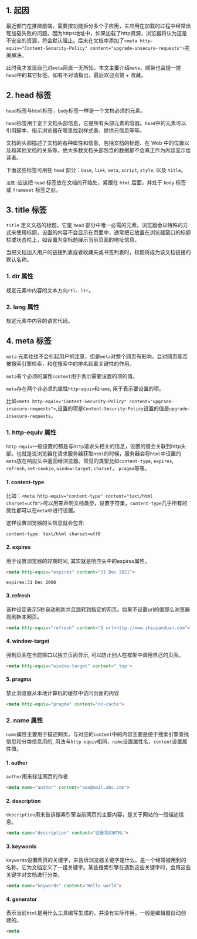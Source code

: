 ## 1. 起因

最近部门在推微前端，需要按功能拆分多个子应用，主应用在加载的过程中经常出现加载失败的问题。因为https地址中，如果加载了http资源，浏览器将认为这是不安全的资源，将会默认阻止。后来在文档中添加了```<meta http-equiv="Content-Security-Policy" content="upgrade-insecure-requests">```完美解决。

此时我才发现自己对```meta```简直一无所知，本文主要介绍```meta```，顺带也会提一提```head```中的其它标签。如有不对请指出，最后欢迎点赞 + 收藏。

## 2. head 标签

```head```标签与```html```标签，```body```标签一样是一个文档必须的元素。

```head```标签用于定于文档头部信息，它是所有头部元素的容器。```head```中的元素可以引用脚本、指示浏览器在哪里找到样式表、提供元信息等等。

文档的头部描述了文档的各种属性和信息，包括文档的标题、在 Web 中的位置以及和其他文档的关系等。绝大多数文档头部包含的数据都不会真正作为内容显示给读者。

下面这些标签可用在 ```head``` 部分：```base```, ```link```, ```meta```, ```script```, ```style```, 以及 ```title```。

```注意:```应该把 ```head``` 标签放在文档的开始处，紧跟在 ```html``` 后面，并处于 ```body``` 标签或 ```frameset``` 标签之前。

## 3. title 标签

```title``` 定义文档的标题，它是 ```head``` 部分中唯一必需的元素。浏览器会以特殊的方式来使用标题，设置的内容不会显示在页面中，通常把它放置在浏览器窗口的标题栏或状态栏上，如设置为空标题展示当前页面的地址信息。

当把文档加入用户的链接列表或者收藏夹或书签列表时，标题将成为该文档链接的默认名称。

### 1. dir 属性

规定元素中内容的文本方向```rtl```、```ltr```。

### 2. lang 属性

规定元素中内容的语言代码。

## 4. meta 标签

```meta``` 元素往往不会引起用户的注意，但是```meta```对整个网页有影响，会对网页能否被搜索引擎检索，和在搜索中的排名起着关键性的作用。

```meta```有个必须的属性```content```用于表示需要设置的项的值。

```meta```存在两个非必须的属性```http-equiv```和```name```, 用于表示要设置的项。

比如```<meta http-equiv="Content-Security-Policy" content="upgrade-insecure-requests">```,设置的项是```Content-Security-Policy```设置的值是```upgrade-insecure-requests```。

### 1. http-equiv 属性

```http-equiv```一般设置的都是与```http```请求头相关的信息，设置的值会关联到http头部。也就是说浏览器在请求服务器获取```html```的时候，服务器会将```html```中设置的```meta```放在响应头中返回给浏览器。常见的类型比如```content-type```, ```expires```, ```refresh```, ```set-cookie```, ```window-target```, ```charset```， ```pragma```等等。

#### 1. content-type

比如：```<meta http-equiv="content-type" content="text/html charset=utf8">```可以用来声明文档类型，设置字符集，```content-type```几乎所有的属性都可以在```meta```中进行设置。

这样设置浏览器的头信息就会包含: 

```
content-type: text/html charset=utf8
```

#### 2. expires

用于设置浏览器的过期时间, 其实就是响应头中的expires属性。

```html
<meta http-equiv="expires" content="31 Dec 2021">
```

```
expires:31 Dec 2008
```

#### 3. refresh

该种设定表示5秒自动刷新并且跳转到指定的网页。如果不设置url的值那么浏览器则刷新本网页。

```html
<meta http-equiv="refresh" content="5 url=http://www.zhiqianduan.com">
```

#### 4. window-target

强制页面在当前窗口以独立页面显示, 可以防止别人在框架中调用自己的页面。

```html
<meta http-equiv="window-target" content="_top'>
```

#### 5. pragma

禁止浏览器从本地计算机的缓存中访问页面的内容

```html
<meta http-equiv="pragma" content="no-cache">
```

### 2. name 属性

```name```属性主要用于描述网页，与对应的```content```中的内容主要是便于搜索引擎查找信息和分类信息用的, 用法与```http-equiv```相同，```name```设置属性名，```content```设置属性值。

#### 1. author

```author```用来标注网页的作者

```html
<meta name="author" content="aaa@mail.abc.com">
```

#### 2. description

```description```用来告诉搜素引擎当前网页的主要内容，是关于网站的一段描述信息。

```html
<meta name="description" content="这是我的HTML">
```

#### 3. keywords

```keywords```设置网页的关键字，来告诉浏览器关键字是什么。是一个经常被用到的名称。它为文档定义了一组关键字。某些搜索引擎在遇到这些关键字时，会用这些关键字对文档进行分类。

```html
<meta name="keywords" content="Hello world">
```

#### 4. generator

表示当前```html```是用什么工具编写生成的，并没有实际作用，一般是编辑器自动创建的。

```html
<meta 